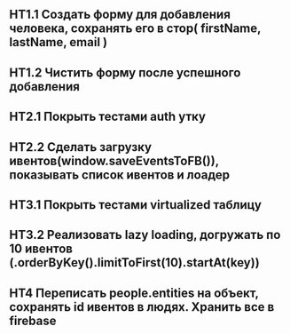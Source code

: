 ## HT1.1 Создать форму для добавления человека, сохранять его в стор( firstName, lastName, email )
## HT1.2 Чистить форму после успешного добавления

## HT2.1 Покрыть тестами auth утку
## HT2.2 Сделать загрузку ивентов(window.saveEventsToFB()), показывать список ивентов и лоадер

## HT3.1 Покрыть тестами virtualized таблицу
## HT3.2 Реализовать lazy loading, догружать по 10 ивентов (.orderByKey().limitToFirst(10).startAt(key))

## HT4 Переписать people.entities на объект, сохранять id ивентов в людях. Хранить все в firebase